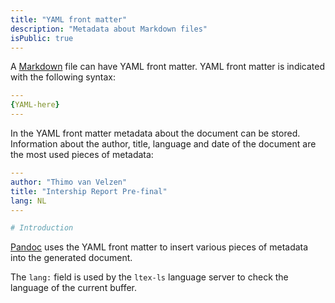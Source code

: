 ```yaml
---
title: "YAML front matter"
description: "Metadata about Markdown files"
isPublic: true
---
```


A [Markdown](markdown) file can have YAML front matter. YAML front
matter is indicated with the following syntax:

```yaml
---
{YAML-here}
---
```

In the YAML front matter metadata about the document can be stored.
Information about the author, title, language and date of the document
are the most used pieces of metadata:

```yaml
---
author: "Thimo van Velzen"
title: "Intership Report Pre-final"
lang: NL
---

# Introduction
```

[Pandoc](pandoc) uses the YAML front matter to insert various
pieces of metadata into the generated document.

The `lang:` field is used by the `ltex-ls` language server to check the
language of the current buffer.
